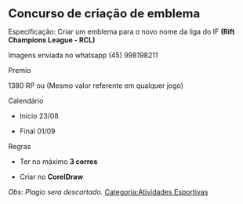 <span style="font-size:x-large;">**Concurso de criação de emblema**</span>

Especificação: Criar um emblema para o novo nome da liga do IF **(Rift Champions League - RCL)**

Imagens enviada no whatsapp (45) 998198211

Premio  

1380 RP ou (Mesmo valor referente em qualquer jogo)

Calendário  

- Inicio 23/08
- Final 01/09

Regras  

- Ter no máximo **3 corres**
- Criar no **CorelDraw**

*Obs: Plagio sera descartado.* <a href="Categoria:Atividades_Esportivas" class="wikilink" title="Categoria:Atividades Esportivas">Categoria:Atividades Esportivas</a>
